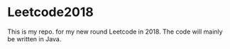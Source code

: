 # Leetcode2018
This is my repo. for my new round Leetcode in 2018. The code will mainly be written in Java.

